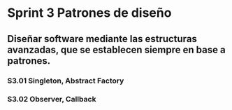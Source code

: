 
# Sprint 3 Patrones de diseño 

## Diseñar software mediante las estructuras avanzadas, que se establecen siempre en base a patrones.

### S3.01 Singleton, Abstract Factory
### S3.02 Observer, Callback
